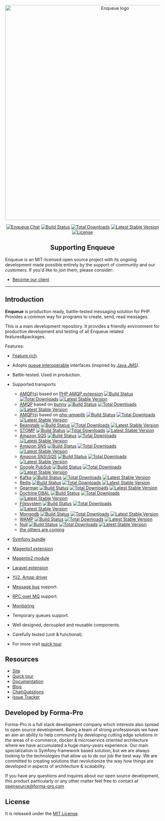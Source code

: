 <p align="center"><img width="700" src="https://github.com/php-enqueue/logos/blob/master/Enqueue%20logo.png" alt="Enqueue logo" /></p>

<p align="center">
  <a href="https://gitter.im/php-enqueue/Lobby"><img src="https://badges.gitter.im/php-enqueue/Lobby.svg" alt="Enqueue Chat"></a>
  <a href="https://travis-ci.org/php-enqueue/enqueue-dev"><img src="https://travis-ci.org/php-enqueue/enqueue-dev.png?branch=master" alt="Build Status"></a>
  <a href="https://packagist.org/packages/enqueue/enqueue/stats"><img src="https://poser.pugx.org/enqueue/enqueue/d/total.png?branch=master" alt="Total Downloads"></a>
  <a href="https://packagist.org/packages/enqueue/enqueue"><img src="https://poser.pugx.org/enqueue/enqueue/version.png" alt="Latest Stable Version"></a>
  <a href="./LICENSE"><img src="https://img.shields.io/badge/license-MIT-blue.svg" alt="License"></a>
</p>

<h2 align="center">Supporting Enqueue</h2>

Enqueue is an MIT-licensed open source project with its ongoing development made possible entirely by the support of community and our customers. If you'd like to join them, please consider:

- [Become our client](http://forma-pro.com/)

---

## Introduction

**Enqueue** is production ready, battle-tested messaging solution for PHP. Provides a common way for programs to create, send, read messages. 

This is a main development repository. It provides a friendly environment for productive development and testing of all Enqueue related features&packages.

Features:

* [Feature rich](docs/quick_tour.md).

* Adopts [queue interoperable](https://github.com/queue-interop/queue-interop) interfaces (inspired by [Java JMS](https://docs.oracle.com/javaee/7/api/javax/jms/package-summary.html)).
* Battle-tested. Used in production.
* Supported  transports 
    * [AMQP(s)](docs/transport/amqp.md) based on [PHP AMQP extension](https://github.com/pdezwart/php-amqp)
[![Build Status](https://travis-ci.org/php-enqueue/amqp-ext.png?branch=master)](https://travis-ci.org/php-enqueue/amqp-ext)
[![Total Downloads](https://poser.pugx.org/enqueue/amqp-ext/d/total.png)](https://packagist.org/packages/enqueue/amqp-ext/stats)
[![Latest Stable Version](https://poser.pugx.org/enqueue/amqp-ext/version.png)](https://packagist.org/packages/enqueue/amqp-ext)
    * [AMQP](docs/transport/amqp_bunny.md) based on [bunny](https://github.com/jakubkulhan/bunny)
[![Build Status](https://travis-ci.org/php-enqueue/amqp-bunny.png?branch=master)](https://travis-ci.org/php-enqueue/amqp-bunny)
[![Total Downloads](https://poser.pugx.org/enqueue/amqp-bunny/d/total.png)](https://packagist.org/packages/enqueue/amqp-bunny/stats)
[![Latest Stable Version](https://poser.pugx.org/enqueue/amqp-bunny/version.png)](https://packagist.org/packages/enqueue/amqp-bunny)
    * [AMQP(s)](docs/transport/amqp_lib.md) based on [php-amqplib](https://github.com/php-amqplib/php-amqplib)
[![Build Status](https://travis-ci.org/php-enqueue/amqp-lib.png?branch=master)](https://travis-ci.org/php-enqueue/amqp-lib)
[![Total Downloads](https://poser.pugx.org/enqueue/amqp-lib/d/total.png)](https://packagist.org/packages/enqueue/amqp-lib/stats)
[![Latest Stable Version](https://poser.pugx.org/enqueue/amqp-lib/version.png)](https://packagist.org/packages/enqueue/amqp-lib)
    * [Beanstalk](docs/transport/pheanstalk.md)
[![Build Status](https://travis-ci.org/php-enqueue/pheanstalk.png?branch=master)](https://travis-ci.org/php-enqueue/pheanstalk)
[![Total Downloads](https://poser.pugx.org/enqueue/pheanstalk/d/total.png)](https://packagist.org/packages/enqueue/pheanstalk/stats)
[![Latest Stable Version](https://poser.pugx.org/enqueue/pheanstalk/version.png)](https://packagist.org/packages/enqueue/pheanstalk)
    * [STOMP](docs/transport/stomp.md)
[![Build Status](https://travis-ci.org/php-enqueue/stomp.png?branch=master)](https://travis-ci.org/php-enqueue/stomp)
[![Total Downloads](https://poser.pugx.org/enqueue/stomp/d/total.png)](https://packagist.org/packages/enqueue/stomp/stats)
[![Latest Stable Version](https://poser.pugx.org/enqueue/stomp/version.png)](https://packagist.org/packages/enqueue/stomp)
    * [Amazon SQS](docs/transport/sqs.md)
[![Build Status](https://travis-ci.org/php-enqueue/sqs.png?branch=master)](https://travis-ci.org/php-enqueue/sqs)
[![Total Downloads](https://poser.pugx.org/enqueue/sqs/d/total.png)](https://packagist.org/packages/enqueue/sqs/stats)
[![Latest Stable Version](https://poser.pugx.org/enqueue/sqs/version.png)](https://packagist.org/packages/enqueue/sqs)
    * [Amazon SNS](docs/transport/sns.md)
[![Build Status](https://travis-ci.org/php-enqueue/sns.png?branch=master)](https://travis-ci.org/php-enqueue/sns)
[![Total Downloads](https://poser.pugx.org/enqueue/sns/d/total.png)](https://packagist.org/packages/enqueue/sns/stats)
[![Latest Stable Version](https://poser.pugx.org/enqueue/sns/version.png)](https://packagist.org/packages/enqueue/sns)
    * [Amazon SNS\SQS](docs/transport/snsqs.md)
[![Build Status](https://travis-ci.org/php-enqueue/snsqs.png?branch=master)](https://travis-ci.org/php-enqueue/snsqs)
[![Total Downloads](https://poser.pugx.org/enqueue/snsqs/d/total.png)](https://packagist.org/packages/enqueue/snsqs/stats)
[![Latest Stable Version](https://poser.pugx.org/enqueue/snsqs/version.png)](https://packagist.org/packages/enqueue/snsqs)
    * [Google PubSub](docs/transport/gps.md)
[![Build Status](https://travis-ci.org/php-enqueue/gps.png?branch=master)](https://travis-ci.org/php-enqueue/gps)
[![Total Downloads](https://poser.pugx.org/enqueue/gps/d/total.png)](https://packagist.org/packages/enqueue/gps/stats)
[![Latest Stable Version](https://poser.pugx.org/enqueue/gps/version.png)](https://packagist.org/packages/enqueue/gps)
    * [Kafka](docs/transport/kafka.md)
[![Build Status](https://travis-ci.org/php-enqueue/rdkafka.png?branch=master)](https://travis-ci.org/php-enqueue/rdkafka)
[![Total Downloads](https://poser.pugx.org/enqueue/rdkafka/d/total.png)](https://packagist.org/packages/enqueue/rdkafka/stats)
[![Latest Stable Version](https://poser.pugx.org/enqueue/rdkafka/version.png)](https://packagist.org/packages/enqueue/rdkafka)
    * [Redis](docs/transport/redis.md)
[![Build Status](https://travis-ci.org/php-enqueue/redis.png?branch=master)](https://travis-ci.org/php-enqueue/redis)
[![Total Downloads](https://poser.pugx.org/enqueue/redis/d/total.png)](https://packagist.org/packages/enqueue/redis/stats)
[![Latest Stable Version](https://poser.pugx.org/enqueue/redis/version.png)](https://packagist.org/packages/enqueue/redis)
    * [Gearman](docs/transport/gearman.md)
[![Build Status](https://travis-ci.org/php-enqueue/gearman.png?branch=master)](https://travis-ci.org/php-enqueue/gearman)
[![Total Downloads](https://poser.pugx.org/enqueue/gearman/d/total.png)](https://packagist.org/packages/enqueue/gearman/stats)
[![Latest Stable Version](https://poser.pugx.org/enqueue/gearman/version.png)](https://packagist.org/packages/enqueue/gearman)
    * [Doctrine DBAL](docs/transport/dbal.md)
[![Build Status](https://travis-ci.org/php-enqueue/dbal.png?branch=master)](https://travis-ci.org/php-enqueue/dbal)
[![Total Downloads](https://poser.pugx.org/enqueue/dbal/d/total.png)](https://packagist.org/packages/enqueue/dbal/stats)
[![Latest Stable Version](https://poser.pugx.org/enqueue/dbal/version.png)](https://packagist.org/packages/enqueue/dbal)
    * [Filesystem](docs/transport/filesystem.md)
[![Build Status](https://travis-ci.org/php-enqueue/fs.png?branch=master)](https://travis-ci.org/php-enqueue/fs)
[![Total Downloads](https://poser.pugx.org/enqueue/fs/d/total.png)](https://packagist.org/packages/enqueue/fs/stats)
[![Latest Stable Version](https://poser.pugx.org/enqueue/fs/version.png)](https://packagist.org/packages/enqueue/fs)
    * [Mongodb](docs/transport/mongodb.md)
[![Build Status](https://travis-ci.org/php-enqueue/mongodb.png?branch=master)](https://travis-ci.org/php-enqueue/mongodb)
[![Total Downloads](https://poser.pugx.org/enqueue/mongodb/d/total.png)](https://packagist.org/packages/enqueue/mongodb/stats)
[![Latest Stable Version](https://poser.pugx.org/enqueue/mongodb/version.png)](https://packagist.org/packages/enqueue/mongodb)
    * [WAMP](docs/transport/wamp.md)
[![Build Status](https://travis-ci.org/php-enqueue/wamp.png?branch=master)](https://travis-ci.org/php-enqueue/wamp)
[![Total Downloads](https://poser.pugx.org/enqueue/wamp/d/total.png)](https://packagist.org/packages/enqueue/wamp/stats)
[![Latest Stable Version](https://poser.pugx.org/enqueue/wamp/version.png)](https://packagist.org/packages/enqueue/wamp)
    * [Null](docs/transport/null.md)
[![Build Status](https://travis-ci.org/php-enqueue/null.png?branch=master)](https://travis-ci.org/php-enqueue/null)
[![Total Downloads](https://poser.pugx.org/enqueue/null/d/total.png)](https://packagist.org/packages/enqueue/null/stats)
[![Latest Stable Version](https://poser.pugx.org/enqueue/null/version.png)](https://packagist.org/packages/enqueue/null)
    * [the others are coming](https://github.com/php-enqueue/enqueue-dev/issues/284)
* [Symfony bundle](docs/bundle/quick_tour.md)
* [Magento1 extension](docs/magento/quick_tour.md)
* [Magento2 module](docs/magento2/quick_tour.md)
* [Laravel extension](docs/laravel/quick_tour.md)
* [Yii2. Amqp driver](docs/yii/amqp_driver.md)
* [Message bus](docs/quick_tour.md#client) support.
* [RPC over MQ](docs/quick_tour.md#remote-procedure-call-rpc) support.
* [Monitoring](docs/monitoring.md)
* Temporary queues support.
* Well designed, decoupled and reusable components.
* Carefully tested (unit & functional).
* For more visit [quick tour](docs/quick_tour.md).

## Resources

* [Site](https://enqueue.forma-pro.com/)
* [Quick tour](https://php-enqueue.github.io/quick_tour/)
* [Documentation](https://php-enqueue.github.io/)
* [Blog](https://php-enqueue.github.io/#blogs)
* [Chat\Questions](https://gitter.im/php-enqueue/Lobby)
* [Issue Tracker](https://github.com/php-enqueue/enqueue-dev/issues)

## Developed by Forma-Pro

Forma-Pro is a full stack development company which interests also spread to open source development. 
Being a team of strong professionals we have an aim an ability to help community by developing cutting edge solutions in the areas of e-commerce, docker & microservice oriented architecture where we have accumulated a huge many-years experience. 
Our main specialization is Symfony framework based solution, but we are always looking to the technologies that allow us to do our job the best way. We are committed to creating solutions that revolutionize the way how things are developed in aspects of architecture & scalability.

If you have any questions and inquires about our open source development, this product particularly or any other matter feel free to contact at opensource@forma-pro.com

## License

It is released under the [MIT License](LICENSE).
